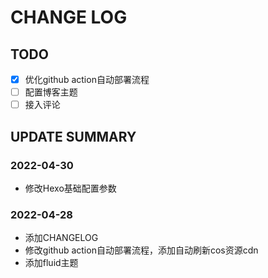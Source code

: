 # CHANGE LOG

## TODO
-[x] 优化github action自动部署流程
-[ ] 配置博客主题
-[ ] 接入评论

## UPDATE SUMMARY

### 2022-04-30
- 修改Hexo基础配置参数

### 2022-04-28
- 添加CHANGELOG
- 修改github action自动部署流程，添加自动刷新cos资源cdn
- 添加fluid主题